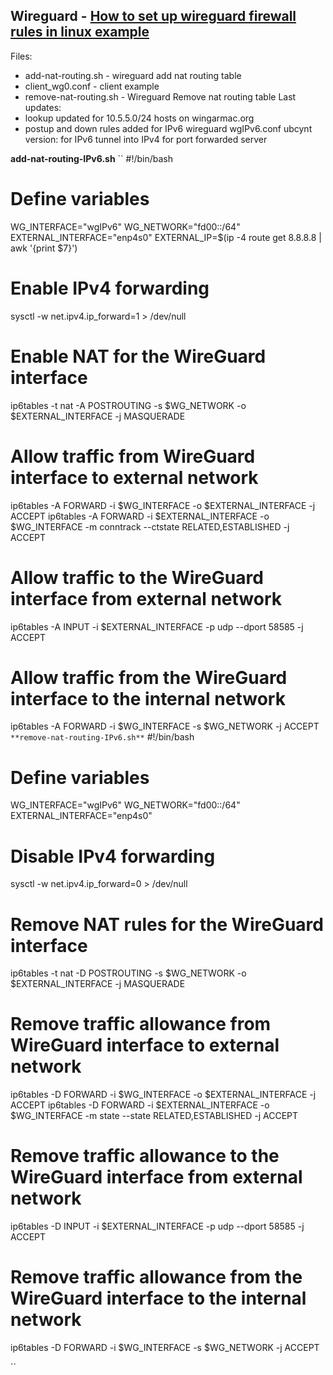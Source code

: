 Wireguard - [How to set up wireguard firewall rules in linux example](https://www.cyberciti.biz/faq/how-to-set-up-wireguard-firewall-rules-in-linux/#Accept_WG_traffi)
---
Files:
 - add-nat-routing.sh - wireguard add nat routing table
 - client_wg0.conf - client example
 - remove-nat-routing.sh - Wireguard Remove nat routing table
Last updates:
- lookup updated for 10.5.5.0/24 hosts on wingarmac.org
- postup and down rules added for IPv6 wireguard wgIPv6.conf
ubcynt version: for IPv6 tunnel into IPv4 for port forwarded server

**add-nat-routing-IPv6.sh**
``
#!/bin/bash

# Define variables
WG_INTERFACE="wgIPv6"
WG_NETWORK="fd00::/64"
EXTERNAL_INTERFACE="enp4s0"
EXTERNAL_IP=$(ip -4 route get 8.8.8.8 | awk '{print $7}')

# Enable IPv4 forwarding
sysctl -w net.ipv4.ip_forward=1 > /dev/null

# Enable NAT for the WireGuard interface
ip6tables -t nat -A POSTROUTING -s $WG_NETWORK -o $EXTERNAL_INTERFACE -j MASQUERADE

# Allow traffic from WireGuard interface to external network
ip6tables -A FORWARD -i $WG_INTERFACE -o $EXTERNAL_INTERFACE -j ACCEPT
ip6tables -A FORWARD -i $EXTERNAL_INTERFACE -o $WG_INTERFACE -m conntrack --ctstate RELATED,ESTABLISHED -j ACCEPT

# Allow traffic to the WireGuard interface from external network
ip6tables -A INPUT -i $EXTERNAL_INTERFACE -p udp --dport 58585 -j ACCEPT

# Allow traffic from the WireGuard interface to the internal network
ip6tables -A FORWARD -i $WG_INTERFACE -s $WG_NETWORK -j ACCEPT
``
**remove-nat-routing-IPv6.sh**
``
#!/bin/bash

# Define variables
WG_INTERFACE="wgIPv6"
WG_NETWORK="fd00::/64"
EXTERNAL_INTERFACE="enp4s0"

# Disable IPv4 forwarding
sysctl -w net.ipv4.ip_forward=0 > /dev/null

# Remove NAT rules for the WireGuard interface
ip6tables -t nat -D POSTROUTING -s $WG_NETWORK -o $EXTERNAL_INTERFACE -j MASQUERADE

# Remove traffic allowance from WireGuard interface to external network
ip6tables -D FORWARD -i $WG_INTERFACE -o $EXTERNAL_INTERFACE -j ACCEPT
ip6tables -D FORWARD -i $EXTERNAL_INTERFACE -o $WG_INTERFACE -m state --state RELATED,ESTABLISHED -j ACCEPT

# Remove traffic allowance to the WireGuard interface from external network
ip6tables -D INPUT -i $EXTERNAL_INTERFACE -p udp --dport 58585 -j ACCEPT

# Remove traffic allowance from the WireGuard interface to the internal network
ip6tables -D FORWARD -i $WG_INTERFACE -s $WG_NETWORK -j ACCEPT

``
